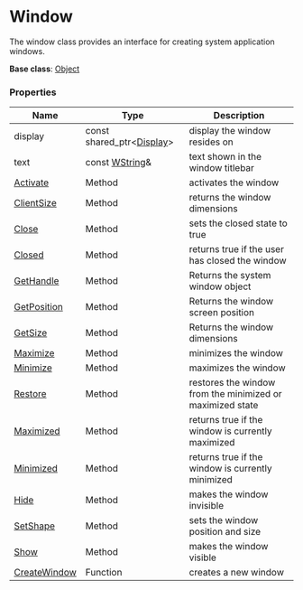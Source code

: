 # Window #
The window class provides an interface for creating system application windows.

**Base class**: [Object](Object)

### Properties ###
| Name | Type | Description |
|---|---|---|
| display | const shared_ptr<[Display](Display.md)> | display the window resides on |
| text | const [WString](WString.md)& | text shown in the window titlebar |
| [Activate](Window_Activate.md) | Method | activates the window |
| [ClientSize](Window_ClientSize.md) | Method | returns the window dimensions |
| [Close](Window_Close.md) | Method | sets the closed state to true |
| [Closed](Window_Closed.md) | Method | returns true if the user has closed the window |
| [GetHandle](Window_GetHandle.md) | Method | Returns the system window object |
| [GetPosition](Window_GetPosition.md) | Method | Returns the window screen position |
| [GetSize](Window_GetSize.md) | Method | Returns the window dimensions |
| [Maximize](Window_Minimize.md) | Method | minimizes the window |
| [Minimize](Window_Maximize.md) | Method | maximizes the window |
| [Restore](Window_Minimize.md) | Method | restores the window from the minimized or maximized state |
| [Maximized](Window_Maximized.md) | Method | returns true if the window is currently maximized |
| [Minimized](Window_Minimized.md) | Method | returns true if the window is currently minimized |
| [Hide](Window_Hide.md) | Method | makes the window invisible |
| [SetShape](Window_SetShape.md) | Method | sets the window position and size |
| [Show](Window_Show.md) | Method | makes the window visible |
| [CreateWindow](CreateWindow) | Function | creates a new window |
